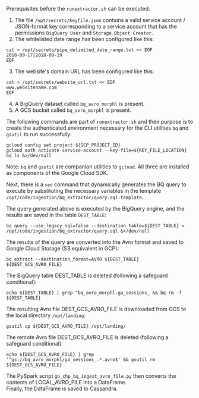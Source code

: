 Prerequisites before the `runextractor.sh` can be executed:
1. The file `/opt/secrets/keyfile.json` contains a valid service account / JSON-format key corresponding to a service account that has the permissions `BigQuery User` and `Storage Object Creator`.
2. The whitelisted date range has been configured like this:
```
cat > /opt/secrets/pipe_delimited_date_range.txt << EOF
2018-09-17|2018-09-19
EOF
```
3. The website's domain URL has been configured like this:
```
cat > /opt/secrets/website_url.txt << EOF
www.websitename.com
EOF
```
4. A BigQuery dataset called `bq_avro_morphl` is present.  
5. A GCS bucket called `bq_avro_morphl` is present.

The following commands are part of `runextractor.sh` and their purpose is to create the authenticated environment necessary for the CLI utilities `bq` and `gsutil` to run successfully:
```
gcloud config set project ${GCP_PROJECT_ID}
gcloud auth activate-service-account --key-file=${KEY_FILE_LOCATION}
bq ls &>/dev/null
```
Note: `bq` and `gsutil` are companion utilities to `gcloud`. All three are installed as components of the Google Cloud SDK.

Next, there is a `sed` command that dynamically generates the BQ query to execute by substituting the necessary variables in the template `/opt/code/ingestion/bq_extractor/query.sql.template`.

The query generated above is executed by the BigQuery engine, and the results are saved in the table `DEST_TABLE`:
```
bq query --use_legacy_sql=false --destination_table=${DEST_TABLE} < /opt/code/ingestion/bq_extractor/query.sql &>/dev/null
```
The results of the query are converted into the Avro format and saved to Google Cloud Storage (S3 equivalent in GCP):
```
bq extract --destination_format=AVRO ${DEST_TABLE} ${DEST_GCS_AVRO_FILE}
```
The BigQuery table DEST_TABLE is deleted (following a safeguard conditional):
```
echo ${DEST_TABLE} | grep ^bq_avro_morphl.ga_sessions_ && bq rm -f ${DEST_TABLE}
```
The resulting Avro file DEST_GCS_AVRO_FILE is downloaded from GCS to the local directory `/opt/landing`:
```
gsutil cp ${DEST_GCS_AVRO_FILE} /opt/landing/
```
The remote Avro file DEST_GCS_AVRO_FILE is deleted (following a safeguard conditional):
```
echo ${DEST_GCS_AVRO_FILE} | grep '^gs://bq_avro_morphl/ga_sessions_.*.avro$' && gsutil rm ${DEST_GCS_AVRO_FILE}
```
The PySpark script `ga_chp_bq_ingest_avro_file.py` then converts the contents of LOCAL_AVRO_FILE into a DataFrame.  
Finally, the DataFrame is saved to Cassandra.
